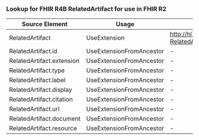 ### Lookup for FHIR R4B RelatedArtifact for use in FHIR R2

| Source Element | Usage | Target |
| -------------- | ----- | ------ |
| RelatedArtifact | UseExtension | http://hl7.org/fhir/4.3/StructureDefinition/extension-RelatedArtifact |
| RelatedArtifact.id | UseExtensionFromAncestor | - |
| RelatedArtifact.extension | UseExtensionFromAncestor | - |
| RelatedArtifact.type | UseExtensionFromAncestor | - |
| RelatedArtifact.label | UseExtensionFromAncestor | - |
| RelatedArtifact.display | UseExtensionFromAncestor | - |
| RelatedArtifact.citation | UseExtensionFromAncestor | - |
| RelatedArtifact.url | UseExtensionFromAncestor | - |
| RelatedArtifact.document | UseExtensionFromAncestor | - |
| RelatedArtifact.resource | UseExtensionFromAncestor | - |
